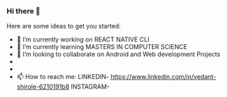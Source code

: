 ### Hi there 👋



Here are some ideas to get you started:

- 🔭 I’m currently working on REACT NATIVE CLI
- 🌱 I’m currently learning MASTERS IN COMPUTER SCIENCE 
- 👯 I’m looking to collaborate on Android and Web development Projects
- 
-
- 📫 How to reach me: 
LINKEDIN- https://www.linkedin.com/in/vedant-shirole-6210191b8
INSTAGRAM-  
